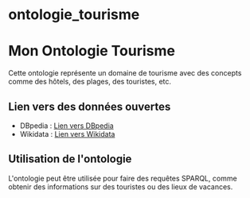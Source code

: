 # ontologie_tourisme
# Mon Ontologie Tourisme

Cette ontologie représente un domaine de tourisme avec des concepts comme des hôtels, des plages, des touristes, etc.

## Lien vers des données ouvertes

- DBpedia : [Lien vers DBpedia](http://dbpedia.org/)
- Wikidata : [Lien vers Wikidata](https://www.wikidata.org/)

## Utilisation de l'ontologie

L'ontologie peut être utilisée pour faire des requêtes SPARQL, comme obtenir des informations sur des touristes ou des lieux de vacances.
